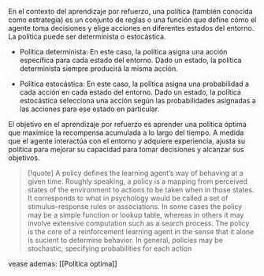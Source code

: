 En el contexto del aprendizaje por refuerzo, una política (también conocida como estrategia) es un conjunto de reglas o una función que define cómo el agente toma decisiones y elige acciones en diferentes estados del entorno. La política puede ser determinista o estocástica.

-   Política determinista: En este caso, la política asigna una acción específica para cada estado del entorno. Dado un estado, la política determinista siempre producirá la misma acción.

-   Política estocástica: En este caso, la política asigna una probabilidad a cada acción en cada estado del entorno. Dado un estado, la política estocástica selecciona una acción según las probabilidades asignadas a las acciones para ese estado en particular.

El objetivo en el aprendizaje por refuerzo es aprender una política óptima que maximice la recompensa acumulada a lo largo del tiempo. A medida que el agente interactúa con el entorno y adquiere experiencia, ajusta su política para mejorar su capacidad para tomar decisiones y alcanzar sus objetivos.

> [!quote]
> A policy defines the learning agent’s way of behaving at a given time. Roughly speaking, a policy is a mapping from perceived states of the environment to actions to be taken when in those states. It corresponds to what in psychology would be called a set of stimulus–response rules or associations. In some cases the policy may be a simple function or lookup table, whereas in others it may involve extensive computation such as a search process. The policy is the core of a reinforcement learning agent in the sense that it alone is sucient to determine behavior. In general, policies may be stochastic, specifying probabilities for each action

vease ademas: [[Política optima]]

